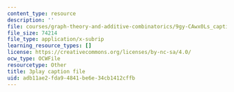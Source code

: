```yaml
---
content_type: resource
description: ''
file: courses/graph-theory-and-additive-combinatorics/9gy-CAwx0Ls_captions.vtt
file_size: 74214
file_type: application/x-subrip
learning_resource_types: []
license: https://creativecommons.org/licenses/by-nc-sa/4.0/
ocw_type: OCWFile
resourcetype: Other
title: 3play caption file
uid: adb11ae2-fda9-4841-be6e-34cb1412cffb
---
```

